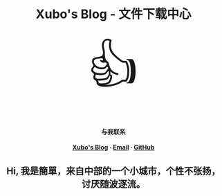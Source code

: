 <h1 style="text-align:center;">Xubo's Blog - 文件下载中心</h1>

<center style="font-size: 120px;">👍</center>

<h4 style="text-align:center;">与我联系</h4>

**<center>[Xubo's Blog](https://www.37o.cc "Xubo's Blog") · [Email](mailto:xubo@37ol.com "Email") · [GitHub](https://github.com/huxubo "GitHub")</center>**

<h2 style="text-align:center;">Hi, 我是簡單，来自中部的一个小城市，个性不张扬，讨厌随波逐流。</h2>
